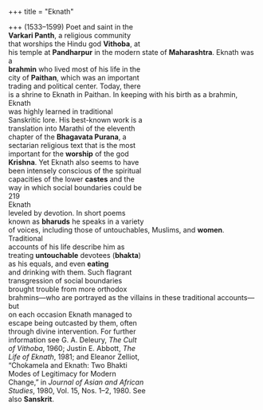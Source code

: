 +++
title = "Eknath"

+++
(1533–1599) Poet and saint in the  
**Varkari Panth**, a religious community  
that worships the Hindu god **Vithoba**, at  
his temple at **Pandharpur** in the modern state of **Maharashtra**. Eknath was a  
**brahmin** who lived most of his life in the  
city of **Paithan**, which was an important  
trading and political center. Today, there  
is a shrine to Eknath in Paithan. In keeping with his birth as a brahmin, Eknath  
was highly learned in traditional  
Sanskritic lore. His best-known work is a  
translation into Marathi of the eleventh  
chapter of the **Bhagavata Purana**, a  
sectarian religious text that is the most  
important for the **worship** of the god  
**Krishna**. Yet Eknath also seems to have  
been intensely conscious of the spiritual  
capacities of the lower **castes** and the  
way in which social boundaries could be  
219  
Eknath  
leveled by devotion. In short poems  
known as **bharuds** he speaks in a variety  
of voices, including those of untouchables, Muslims, and **women**. Traditional  
accounts of his life describe him as  
treating **untouchable** devotees (**bhakta**)  
as his equals, and even **eating**  
and drinking with them. Such flagrant  
transgression of social boundaries  
brought trouble from more orthodox  
brahmins—who are portrayed as the villains in these traditional accounts—but  
on each occasion Eknath managed to  
escape being outcasted by them, often  
through divine intervention. For further  
information see G. A. Deleury, *The Cult*  
*of Vithoba*, 1960; Justin E. Abbott, *The*  
*Life of Eknath*, 1981; and Eleanor Zelliot,  
“Chokamela and Eknath: Two Bhakti  
Modes of Legitimacy for Modern  
Change,” in *Journal of Asian and African*  
*Studies*, 1980, Vol. 15, Nos. 1–2, 1980. See  
also **Sanskrit**.